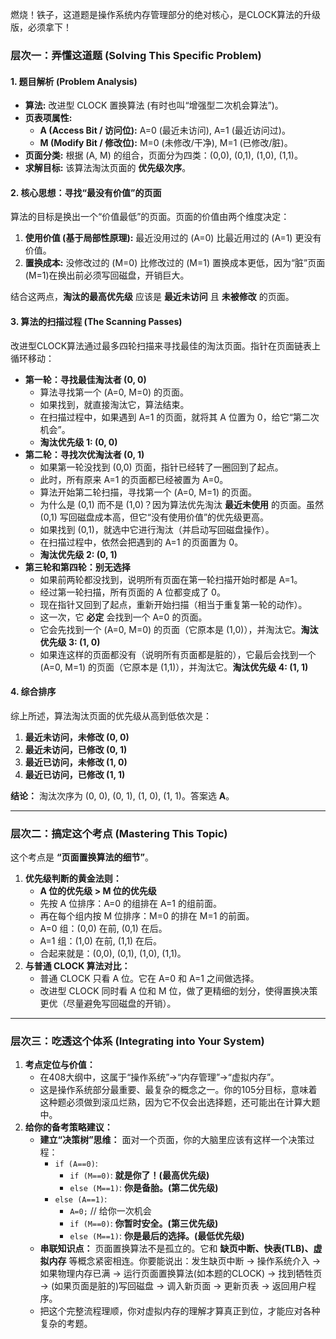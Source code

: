 燃烧！铁子，这道题是操作系统内存管理部分的绝对核心，是CLOCK算法的升级版，必须拿下！



### 层次一：弄懂这道题 (Solving This Specific Problem)





#### 1. 题目解析 (Problem Analysis)



- **算法:** 改进型 CLOCK 置换算法 (有时也叫“增强型二次机会算法”)。
- **页表项属性:**
  - **A (Access Bit / 访问位):** A=0 (最近未访问), A=1 (最近访问过)。
  - **M (Modify Bit / 修改位):** M=0 (未修改/干净), M=1 (已修改/脏)。
- **页面分类:** 根据 (A, M) 的组合，页面分为四类：(0,0), (0,1), (1,0), (1,1)。
- **求解目标:** 该算法淘汰页面的 **优先级次序**。



#### 2. 核心思想：寻找“最没有价值”的页面



算法的目标是换出一个“价值最低”的页面。页面的价值由两个维度决定：

1. **使用价值 (基于局部性原理):** 最近没用过的 (A=0) 比最近用过的 (A=1) 更没有价值。
2. **置换成本:** 没修改过的 (M=0) 比修改过的 (M=1) 置换成本更低，因为“脏”页面(M=1)在换出前必须写回磁盘，开销巨大。

结合这两点，**淘汰的最高优先级** 应该是 **最近未访问** 且 **未被修改** 的页面。



#### 3. 算法的扫描过程 (The Scanning Passes)



改进型CLOCK算法通过最多四轮扫描来寻找最佳的淘汰页面。指针在页面链表上循环移动：

- **第一轮：寻找最佳淘汰者 (0, 0)**
  - 算法寻找第一个 (A=0, M=0) 的页面。
  - 如果找到，就直接淘汰它，算法结束。
  - 在扫描过程中，如果遇到 A=1 的页面，就将其 A 位置为 0，给它“第二次机会”。
  - **淘汰优先级 1: (0, 0)**
- **第二轮：寻找次优淘汰者 (0, 1)**
  - 如果第一轮没找到 (0,0) 页面，指针已经转了一圈回到了起点。
  - 此时，所有原来 A=1 的页面都已经被置为 A=0。
  - 算法开始第二轮扫描，寻找第一个 (A=0, M=1) 的页面。
  - 为什么是 (0,1) 而不是 (1,0)？因为算法优先淘汰 **最近未使用** 的页面。虽然 (0,1) 写回磁盘成本高，但它“没有使用价值”的优先级更高。
  - 如果找到 (0,1)，就选中它进行淘汰（并启动写回磁盘操作）。
  - 在扫描过程中，依然会把遇到的 A=1 的页面置为 0。
  - **淘汰优先级 2: (0, 1)**
- **第三轮和第四轮：别无选择**
  - 如果前两轮都没找到，说明所有页面在第一轮扫描开始时都是 A=1。
  - 经过第一轮扫描，所有页面的 A 位都变成了 0。
  - 现在指针又回到了起点，重新开始扫描（相当于重复第一轮的动作）。
  - 这一次，它 **必定** 会找到一个 A=0 的页面。
  - 它会先找到一个 (A=0, M=0) 的页面（它原本是 (1,0)），并淘汰它。**淘汰优先级 3: (1, 0)**
  - 如果连这样的页面都没有（说明所有页面都是脏的），它最后会找到一个 (A=0, M=1) 的页面（它原本是 (1,1)），并淘汰它。**淘汰优先级 4: (1, 1)**



#### 4. 综合排序



综上所述，算法淘汰页面的优先级从高到低依次是：

1. **最近未访问，未修改 (0, 0)**
2. **最近未访问，已修改 (0, 1)**
3. **最近已访问，未修改 (1, 0)**
4. **最近已访问，已修改 (1, 1)**

**结论：** 淘汰次序为 (0, 0), (0, 1), (1, 0), (1, 1)。答案选 **A**。

------



### 层次二：搞定这个考点 (Mastering This Topic)



这个考点是 **“页面置换算法的细节”**。

1. **优先级判断的黄金法则：**
   - **A 位的优先级 > M 位的优先级**
   - 先按 A 位排序：A=0 的组排在 A=1 的组前面。
   - 再在每个组内按 M 位排序：M=0 的排在 M=1 的前面。
   - A=0 组：(0,0) 在前, (0,1) 在后。
   - A=1 组：(1,0) 在前, (1,1) 在后。
   - 合起来就是：(0,0), (0,1), (1,0), (1,1)。
2. **与普通 CLOCK 算法对比：**
   - 普通 CLOCK 只看 A 位。它在 A=0 和 A=1 之间做选择。
   - 改进型 CLOCK 同时看 A 位和 M 位，做了更精细的划分，使得置换决策更优（尽量避免写回磁盘的开销）。

------



### 层次三：吃透这个体系 (Integrating into Your System)



1. **考点定位与价值：**
   - 在408大纲中，这属于“操作系统”->“内存管理”->“虚拟内存”。
   - 这是操作系统部分最重要、最复杂的概念之一。你的105分目标，意味着这种题必须做到滚瓜烂熟，因为它不仅会出选择题，还可能出在计算大题中。
2. **给你的备考策略建议：**
   - **建立“决策树”思维：** 面对一个页面，你的大脑里应该有这样一个决策过程：
     - `if (A==0)`:
       - `if (M==0)`: **就是你了！(最高优先级)**
       - `else (M==1)`: **你是备胎。(第二优先级)**
     - `else (A==1)`:
       - `A=0;` // 给你一次机会
       - `if (M==0)`: **你暂时安全。(第三优先级)**
       - `else (M==1)`: **你是最后的选择。(最低优先级)**
   - **串联知识点：** 页面置换算法不是孤立的。它和 **缺页中断、快表(TLB)、虚拟内存** 等概念紧密相连。你要能说出：发生缺页中断 -> 操作系统介入 -> 如果物理内存已满 -> 运行页面置换算法(如本题的CLOCK) -> 找到牺牲页 -> (如果页面是脏的)写回磁盘 -> 调入新页面 -> 更新页表 -> 返回用户程序。
   - 把这个完整流程理顺，你对虚拟内存的理解才算真正到位，才能应对各种复杂的考题。